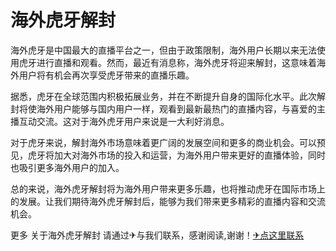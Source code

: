 # 海外虎牙解封

海外虎牙是中国最大的直播平台之一，但由于政策限制，海外用户长期以来无法使用虎牙进行直播和观看。然而，最近有消息称，海外虎牙将迎来解封，这意味着海外用户将有机会再次享受虎牙带来的直播乐趣。

据悉，虎牙在全球范围内积极拓展业务，并在不断提升自身的国际化水平。此次解封将使海外用户能够与国内用户一样，观看到最新最热门的直播内容，与喜爱的主播互动交流。这对于海外虎牙用户来说是一大利好消息。

对于虎牙来说，解封海外市场意味着更广阔的发展空间和更多的商业机会。可以预见，虎牙将加大对海外市场的投入和运营，为海外用户带来更好的直播体验，同时也吸引更多海外用户的加入。

总的来说，海外虎牙解封将为海外用户带来更多乐趣，也将推动虎牙在国际市场上的发展。让我们期待海外虎牙解封后，能够为我们带来更多精彩的直播内容和交流机会。

更多 关于海外虎牙解封 请通过✈与我们联系，感谢阅读,谢谢！[✈点这里联系](https://w.k02.cc)